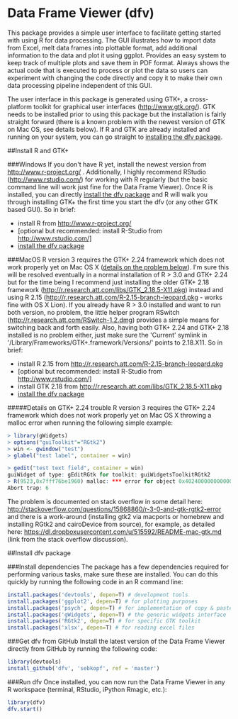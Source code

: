 Data Frame Viewer (dfv)
===

This package provides a simple user interface to facilitate getting started with using R for data processing. The GUI illustrates how to import data from Excel, melt data frames into plottable format, add additional information to the data and plot it using ggplot. Provides an easy system to keep track of multiple plots and save them in PDF format. Always shows the actual code that is executed to process or plot the data so users can experiment with changing the code directly and copy it to make their own data processing pipeline independent of this GUI.

The user interface in this package is generated using GTK+, a cross-platform toolkit for graphical user interfaces (http://www.gtk.org/). GTK needs to be installed prior to using this package but the installation is fairly straight forward (there is a known problem with the newest version of GTK on Mac OS, see details below). If R and GTK are already installed and running on your system, you can go straight to [installing the dfv package](#install-dfv-package).

##Install R and GTK+

###Windows
If you don't have R yet, install the newest version from http://www.r-project.org/ . Additionally, I highly recommend RStudio (http://www.rstudio.com/) for working with R regularly (but the basic command line will work just fine for the Data Frame Viewer). Once R is installed, you can directly [install the dfv package](#install-dfv-package) and R will walk you through installing GTK+ the first time you start the dfv (or any other GTK based GUI). So in brief:

 - install R from http://www.r-project.org/
 - [optional but recommended: install R-Studio from http://www.rstudio.com/]
 - [install the dfv package](#install-dfv-package)

###MacOS
R version 3 requires the GTK+ 2.24 framework which does not work properly yet on Mac OS X ([details on the problem below](#details-on-gtk-224-trouble)). I'm sure this will be resolved eventually in a normal installation of R > 3.0 and GTK+ 2.24 but for the time being I recommend just installing the older GTK+ 2.18 framework (http://r.research.att.com/libs/GTK_2.18.5-X11.pkg) instead and using R 2.15 (http://r.research.att.com/R-2.15-branch-leopard.pkg - works fine with OS X Lion). If you already have R > 3.0 installed and want to run both version, no problem, the little helper program RSwitch (http://r.research.att.com/RSwitch-1.2.dmg) provides a simple means for switching back and forth easily. Also, having both GTK+ 2.24 and GTK+ 2.18 installed is no problem either, just make sure the 'Current' symlink in '/Library/Frameworks/GTK+.framework/Versions/' points to 2.18.X11. So in brief:

 - install R 2.15 from http://r.research.att.com/R-2.15-branch-leopard.pkg
 - [optional but recommended: install R-Studio from http://www.rstudio.com/]
 - install GTK 2.18 from http://r.research.att.com/libs/GTK_2.18.5-X11.pkg
 - [install the dfv package](#install-dfv-package)

#####Details on GTK+ 2.24 trouble
R version 3 requires the GTK+ 2.24 framework which does not work properly yet on Mac OS X throwing a malloc error when running the following simple example:
```R
> library(gWidgets)
> options("guiToolkit"="RGtk2")
> win <- gwindow("test")
> glabel("test label", container = win)

> gedit("test text field", container = win)
guiWidget of type: gEditRGtk for toolkit: guiWidgetsToolkitRGtk2 
> R(9523,0x7fff76be1960) malloc: *** error for object 0x4024000000000000: pointer being freed was not allocated *** set a breakpoint in malloc_error_break to debug
Abort trap: 6
```

The problem is documented on stack overflow in some detail here: http://stackoverflow.com/questions/15868860/r-3-0-and-gtk-rgtk2-error and there is a work-around (installing gtk2 via macports or homebrew and installing RGtk2 and cairoDevice from source), for example, as detailed here: https://dl.dropboxusercontent.com/u/515592/README-mac-gtk.md (link from the stack overflow discussion).

##Install dfv package

###Install dependencies
The package has a few dependencies required for performing various tasks, make sure these are installed. You can do this quickly by running the following code in an R command line:
```R
install.packages('devtools', depen=T) # development tools
install.packages('ggplot2', depen=T) # for plotting purposes
install.packages('psych', depen=T) # for implementation of copy & paste
install.packages('gWidgets', depen=T) # the generic widgets interface
install.packages('RGtk2', depen=T) # for specific GTK toolkit 
install.packages('xlsx', depen=T) # for reading excel files
```

###Get dfv from GitHub
Install the latest version of the Data Frame Viewer directly from GitHub by running the following code:
```R
library(devtools)
install_github('dfv', 'sebkopf', ref = 'master')
```

###Run dfv
Once installed, you can now run the Data Frame Viewer in any R workspace (terminal, RStudio, iPython Rmagic, etc.):
```R
library(dfv)
dfv.start()
```
